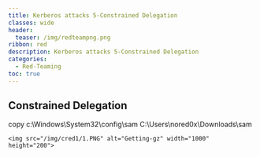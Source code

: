 ```yaml
---
title: Kerberos attacks 5-Constrained Delegation
classes: wide
header:
  teaser: /img/redteampng.png
ribbon: red
description: Kerberos attacks 5-Constrained Delegation
categories:
  - Red-Teaming
toc: true
---
```

## Constrained Delegation

copy c:\Windows\System32\config\sam C:\Users\nored0x\Downloads\sam
```
<img src="/img/cred1/1.PNG" alt="Getting-gz" width="1000" height="200"> 
